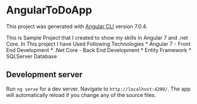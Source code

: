# AngularToDoApp

This project was generated with [Angular CLI](https://github.com/angular/angular-cli) version 7.0.4.


This is Sample Project that I created to show my skills in Angular 7 and .net Core.
In This project I have Used Following Technologies
    * Angular 7 - Front End Development
    * .Net Core - Back End Development
    * Entity Framework
    * SQLServer Database

## Development server

Run `ng serve` for a dev server. Navigate to `http://localhost:4200/`. The app will automatically reload if you change any of the source files.

